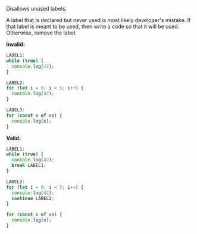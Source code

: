 Disallows unused labels.

A label that is declared but never used is most likely developer's mistake. If
that label is meant to be used, then write a code so that it will be used.
Otherwise, remove the label.

**Invalid:**

```typescript
LABEL1:
while (true) {
  console.log(42);
}

LABEL2:
for (let i = 0; i < 5; i++) {
  console.log(42);
}

LABEL3:
for (const x of xs) {
  console.log(x);
}
```

**Valid:**

```typescript
LABEL1:
while (true) {
  console.log(42);
  break LABEL1;
}

LABEL2:
for (let i = 0; i < 5; i++) {
  console.log(42);
  continue LABEL2;
}

for (const x of xs) {
  console.log(x);
}
```
